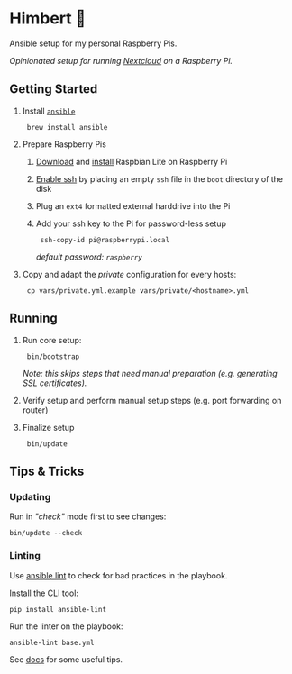 # Himbert 🧸

Ansible setup for my personal Raspberry Pis.

_Opinionated setup for running [Nextcloud](https://nextcloud.com/) on a Raspberry Pi._

## Getting Started

1. Install [`ansible`](https://www.ansible.com/)

        brew install ansible

1. Prepare Raspberry Pis

    1. [Download](https://www.raspberrypi.org/downloads/raspbian/) and [install](https://www.raspberrypi.org/documentation/installation/installing-images/mac.md) Raspbian Lite on Raspberry Pi

    1. [Enable ssh](https://www.raspberrypi.org/documentation/remote-access/ssh/) by placing an empty `ssh` file in the `boot` directory of the disk

    1. Plug an `ext4` formatted external harddrive into the Pi

    1. Add your ssh key to the Pi for password-less setup

            ssh-copy-id pi@raspberrypi.local

        *default password: `raspberry`*

1. Copy and adapt the *private* configuration for every hosts:

        cp vars/private.yml.example vars/private/<hostname>.yml

## Running

1. Run core setup:

        bin/bootstrap

    _Note: this skips steps that need manual preparation (e.g. generating SSL certificates)._

1. Verify setup and perform manual setup steps (e.g. port forwarding on router)

1. Finalize setup

        bin/update


## Tips & Tricks

### Updating

Run in _"check"_ mode first to see changes:

    bin/update --check

### Linting

Use [ansible lint](https://docs.ansible.com/ansible-lint/) to check for bad practices in the playbook.

Install the CLI tool:

    pip install ansible-lint

Run the linter on the playbook:

    ansible-lint base.yml

See [docs](DOC.md) for some useful tips.
